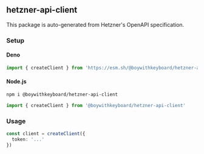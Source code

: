 ## hetzner-api-client

This package is auto-generated from Hetzner's OpenAPI specification.

### Setup

#### Deno

```ts
import { createClient } from 'https://esm.sh/@boywithkeyboard/hetzner-api-client'
```

#### Node.js

```bash
npm i @boywithkeyboard/hetzner-api-client
```

```ts
import { createClient } from '@boywithkeyboard/hetzner-api-client'
```

### Usage

```ts
const client = createClient({
  token: '...'
})
```
